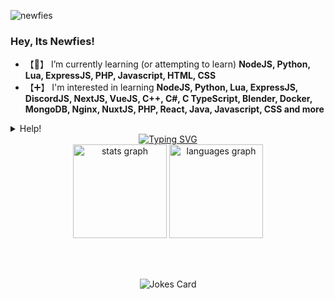 <p align="left"> <img src="https://komarev.com/ghpvc/?username=newfies&label=Profile%20views&color=0e75b6&style=flat" alt="newfies" /> </p>

### Hey, Its Newfies!
- 【🧠】 I’m currently learning (or attempting to learn) **NodeJS, Python, Lua, ExpressJS, PHP, Javascript, HTML, CSS**
- 【➕】 I'm interested in learning **NodeJS, Python, Lua, ExpressJS, DiscordJS, NextJS, VueJS, C++, C#, C TypeScript, Blender, Docker, MongoDB, Nginx, NuxtJS, PHP, React, Java, Javascript, CSS and more**

<details>
  <summary>Help!</summary>
  <a>One of the things im currently struggling with is python automation using things like Selenium and whatnot, IDK how to do this stuff at all and its lowkey stressful tbh.. check out this repo to see what i was working on</a> <a href="https://github.com/GsLibrary/SeleniumAutomationTemplate">link</a>
</details>

<div align="center">
<a href="https://git.io/typing-svg"><img src="https://readme-typing-svg.demolab.com?font=Ubuntu&pause=1000&color=BB2222&center=true&width=525&lines=Hey%2C+Its+Newfie!;This+Is+My+GitHub+Profile.;I+Enjoy+Tech+and+Animals!;On+My+Profile+You+Can+Mainly+Find+Me+Using+HTML%2FJS%2FCSS;I+Am+Pro+Privacy!;I+Support+LGBTQ!;I+Use+Windows+10+Pro%2C+and+Brave+Browser" alt="Typing SVG" /></a>
</div>

<div align="center">
  <img src="https://github-readme-stats.vercel.app/api?username=newfies&hide_title=false&hide_rank=false&show_icons=true&include_all_commits=true&count_private=true&disable_animations=false&theme=dracula&locale=en&hide_border=false&order=1" height="150" alt="stats graph"  />
  <img src="https://github-readme-stats.vercel.app/api/top-langs?username=newfies&locale=en&hide_title=false&layout=compact&card_width=320&langs_count=5&theme=dracula&hide_border=false&order=2" height="150" alt="languages graph"  />
</div>

<br></br>
<div align="center">

  ![Jokes Card](https://readme-jokes.vercel.app/api)
  
</div>
